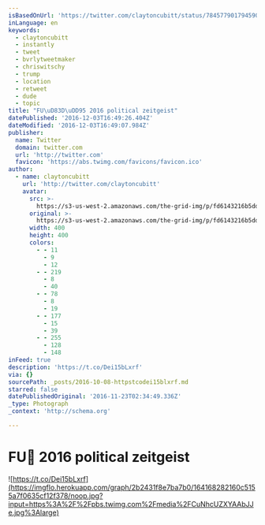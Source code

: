 ```yaml
---
isBasedOnUrl: 'https://twitter.com/claytoncubitt/status/784577901794590722'
inLanguage: en
keywords:
  - claytoncubitt
  - instantly
  - tweet
  - bvrlytweetmaker
  - chriswitschy
  - trump
  - location
  - retweet
  - dude
  - topic
title: "FU\uD83D\uDD95 2016 political zeitgeist"
datePublished: '2016-12-03T16:49:26.404Z'
dateModified: '2016-12-03T16:49:07.984Z'
publisher:
  name: Twitter
  domain: twitter.com
  url: 'http://twitter.com'
  favicon: 'https://abs.twimg.com/favicons/favicon.ico'
author:
  - name: claytoncubitt
    url: 'http://twitter.com/claytoncubitt'
    avatar:
      src: >-
        https://s3-us-west-2.amazonaws.com/the-grid-img/p/fd6143216b5dd1bf061a51b3abe7f10cee2d17c4.jpg
      original: >-
        https://s3-us-west-2.amazonaws.com/the-grid-img/p/fd6143216b5dd1bf061a51b3abe7f10cee2d17c4.jpg
      width: 400
      height: 400
      colors:
        - - 11
          - 9
          - 12
        - - 219
          - 8
          - 40
        - - 78
          - 8
          - 19
        - - 177
          - 15
          - 39
        - - 255
          - 128
          - 148
inFeed: true
description: 'https://t.co/Dei15bLxrf'
via: {}
sourcePath: _posts/2016-10-08-httpstcodei15blxrf.md
starred: false
datePublishedOriginal: '2016-11-23T02:34:49.336Z'
_type: Photograph
_context: 'http://schema.org'

---
```

# FU🖕 2016 political zeitgeist
![https://t.co/Dei15bLxrf](https://imgflo.herokuapp.com/graph/2b2431f8e7ba7b0/164168282160c5155a7f0635cf12f378/noop.jpg?input=https%3A%2F%2Fpbs.twimg.com%2Fmedia%2FCuNhcUZXYAAbJJe.jpg%3Alarge)